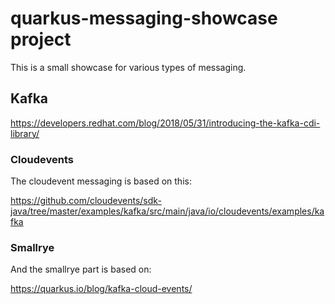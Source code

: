 # quarkus-messaging-showcase project

This is a small showcase for various types of messaging.

## Kafka

https://developers.redhat.com/blog/2018/05/31/introducing-the-kafka-cdi-library/

### Cloudevents

The cloudevent messaging is based on this:

https://github.com/cloudevents/sdk-java/tree/master/examples/kafka/src/main/java/io/cloudevents/examples/kafka

### Smallrye

And the smallrye part is based on:

https://quarkus.io/blog/kafka-cloud-events/
